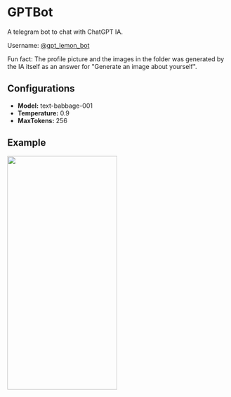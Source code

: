 # GPTBot

A telegram bot to chat with ChatGPT IA.

Username: [@gpt_lemon_bot](https://t.me/gtp_lemon_bot)

Fun fact: The profile picture and the images in the folder was generated by the IA itself as an answer for "Generate an image about yourself".


## Configurations

- **Model:** text-babbage-001
- **Temperature:** 0.9
- **MaxTokens:** 256

## Example
<img src="https://user-images.githubusercontent.com/19677206/215286811-e526849f-7e62-413a-adad-8baa5a37bff4.jpg" width="250" height="531" />
